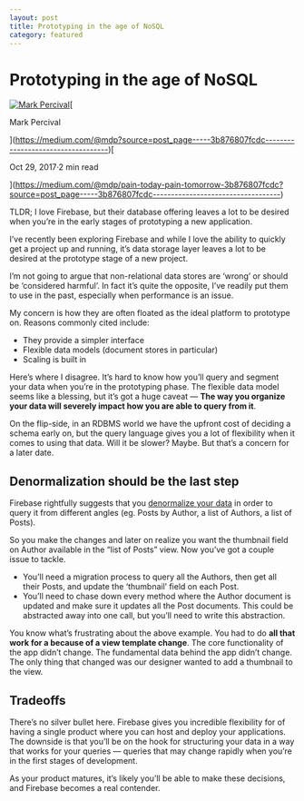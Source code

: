 ```yaml
---
layout: post
title: Prototyping in the age of NoSQL
category: featured
---
```


Prototyping in the age of NoSQL
===============================

[![Mark Percival](https://miro.medium.com/fit/c/56/56/0*7RjQVoSZok0VpscY.jpeg)](https://medium.com/@mdp?source=post_page-----3b876807fcdc-----------------------------------)[

Mark Percival

](https://medium.com/@mdp?source=post_page-----3b876807fcdc-----------------------------------)[

Oct 29, 2017·2 min read

](https://medium.com/@mdp/pain-today-pain-tomorrow-3b876807fcdc?source=post_page-----3b876807fcdc-----------------------------------)

TLDR; I love Firebase, but their database offering leaves a lot to be desired when you’re in the early stages of prototyping a new application.

I’ve recently been exploring Firebase and while I love the ability to quickly get a project up and running, it’s data storage layer leaves a lot to be desired at the prototype stage of a new project.

I’m not going to argue that non-relational data stores are ‘wrong’ or should be ‘considered harmful’. In fact it’s quite the opposite, I’ve readily put them to use in the past, especially when performance is an issue.

My concern is how they are often floated as the ideal platform to prototype on. Reasons commonly cited include:

*   They provide a simpler interface
*   Flexible data models (document stores in particular)
*   Scaling is built in

Here’s where I disagree. It’s hard to know how you’ll query and segment your data when you’re in the prototyping phase. The flexible data model seems like a blessing, but it’s got a huge caveat — **The way you organize your data will severely impact how you are able to query from it**.

On the flip-side, in an RDBMS world we have the upfront cost of deciding a schema early on, but the query language gives you a lot of flexibility when it comes to using that data. Will it be slower? Maybe. But that’s a concern for a later date.

Denormalization should be the last step
---------------------------------------

Firebase rightfully suggests that you [denormalize your data](https://firebase.google.com/docs/database/web/structure-data#fanout) in order to query it from different angles (eg. Posts by Author, a list of Authors, a list of Posts).

So you make the changes and later on realize you want the thumbnail field on Author available in the “list of Posts” view. Now you’ve got a couple issue to tackle.

*   You’ll need a migration process to query all the Authors, then get all their Posts, and update the ‘thumbnail’ field on each Post.
*   You’ll need to chase down every method where the Author document is updated and make sure it updates all the Post documents. This could be abstracted away into one call, but you’ll need to write this abstraction.

You know what’s frustrating about the above example. You had to do **all that work for a because of a view template change**. The core functionality of the app didn’t change. The fundamental data behind the app didn’t change. The only thing that changed was our designer wanted to add a thumbnail to the view.

Tradeoffs
---------

There’s no silver bullet here. Firebase gives you incredible flexibility for of having a single product where you can host and deploy your applications. The downside is that you’ll be on the hook for structuring your data in a way that works for your queries — queries that may change rapidly when you’re in the first stages of development.

As your product matures, it’s likely you’ll be able to make these decisions, and Firebase becomes a real contender.
